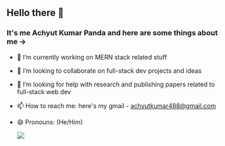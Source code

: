 ## Hello there 👋
### It's me Achyut Kumar Panda and here are some things about me ->

- 🔭 I’m currently working on MERN stack related stuff
- 👯 I’m looking to collaborate on full-stack dev projects and ideas
- 🤔 I’m looking for help with research and publishing papers related to full-stack web dev
- 📫 How to reach me: here's my gmail - achyutkumar488@gmail.com
- 😄 Pronouns: (He/Him)


  <img src="https://github-readme-stats.vercel.app/api?username=Sloth-Panda&&show_icons=true&title_color=ffffff&icon_color=bb2acf&text_color=daf7dc&bg_color=151515">

